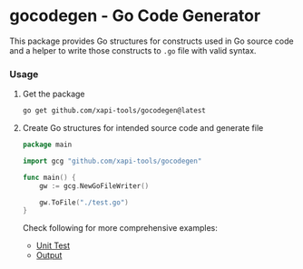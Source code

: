 # gocodegen - Go Code Generator

This package provides Go structures for constructs used in Go source code and a helper to write those constructs to `.go` file with valid syntax.

### Usage

1. Get the package

    ```bash
    go get github.com/xapi-tools/gocodegen@latest
    ```

2. Create Go structures for intended source code and generate file

    ```go
    package main

    import gcg "github.com/xapi-tools/gocodegen"

    func main() {
        gw := gcg.NewGoFileWriter()

        gw.ToFile("./test.go")
    }
    ```


    Check following for more comprehensive examples:
    - [Unit Test](gen_test.go)
    - [Output](testdata/example.go)
